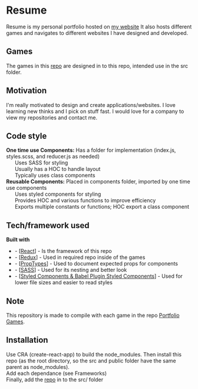 # Resume
Resume is my personal portfolio hosted on <a href="https://www.zackaryjamessantana.com">my website</a>
It also hosts different games and navigates to different websites I have designed and developed.

## Games
The games in this <a href="https://github.com/ZackarySantana/PortfolioGames">repo</a> are designed in to this repo, intended use in the src folder.

## Motivation
I'm really motivated to design and create applications/websites. I love learning new thinks and I pick on stuff fast. I would love for a company to view my repositories and contact me.

## Code style
<b>One time use Components:</b> Has a folder for implementation (index.js, styles.scss, and reducer.js as needed)
<br>&nbsp;&nbsp;&nbsp;&nbsp;&nbsp;&nbsp;Uses SASS for styling
<br>&nbsp;&nbsp;&nbsp;&nbsp;&nbsp;&nbsp;Usually has a HOC to handle layout
<br>&nbsp;&nbsp;&nbsp;&nbsp;&nbsp;&nbsp;Typically uses class components
<br>
<b>Reusable Components:</b> Placed in components folder, imported by one time use components
<br>&nbsp;&nbsp;&nbsp;&nbsp;&nbsp;&nbsp;Uses styled components for styling
<br>&nbsp;&nbsp;&nbsp;&nbsp;&nbsp;&nbsp;Provides HOC and various functions to improve efficiency
<br>&nbsp;&nbsp;&nbsp;&nbsp;&nbsp;&nbsp;Exports multiple constants or functions; HOC export a class component

## Tech/framework used
<b>Built with</b>
<ul>
<li>- [<a href="https://reactjs.org/">React</a>] - Is the framework of this repo</li>
<li>- [<a href="https://react-redux.js.org/>">Redux</a>] - Used in required repo inside of the games</li>
<li>- [<a href="https://www.npmjs.com/package/prop-types">PropTypes</a>] - Used to document expected props for components</li>
<li>- [<a href="https://www.npmjs.com/package/sass">SASS</a>] - Used for its nesting and better look</li>
<li>- [<a href="https://styled-components.com/">Styled Components & Babel Plugin Styled Components</a>] - Used for lower file sizes and easier to read styles</li>
</ul>

## Note
This repository is made to compile with each game in the repo <a href="https://github.com/ZackarySantana/PortfolioGames">Portfolio Games</a>.

## Installation
Use CRA (create-react-app) to build the node_modules. Then install this repo (as the root directory, so the src and public folder have the same parent as node_modules).<br>Add each dependance (see Frameworks)<br>Finally, add the <a href="https://github.com/ZackarySantana/PortfolioGames">repo</a> in to the src/ folder
